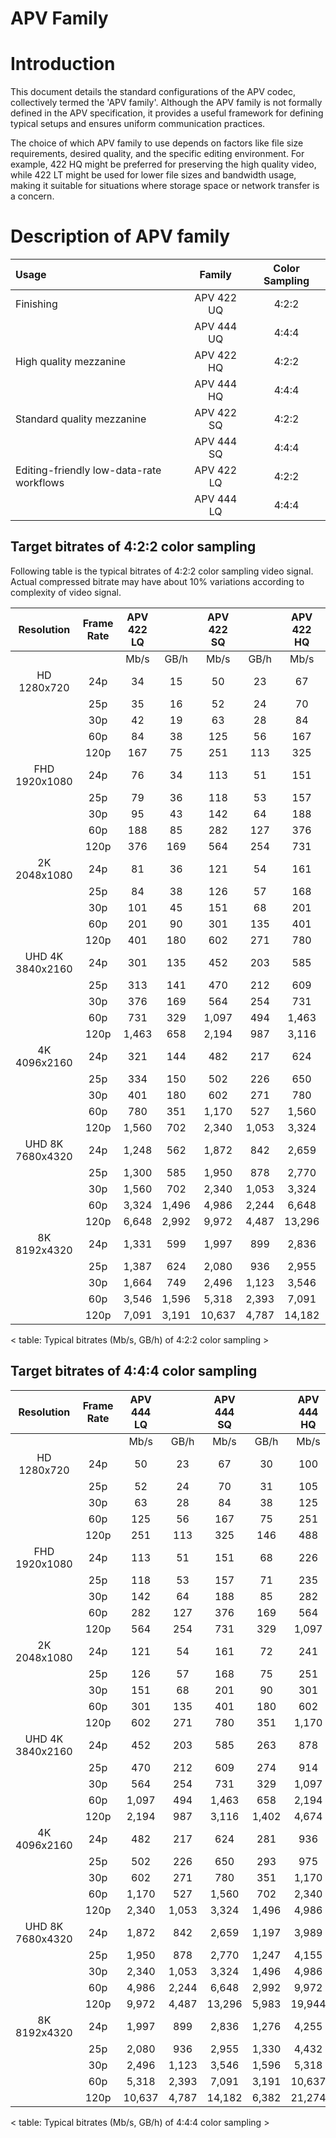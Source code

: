 APV Family
==============

# Introduction

This document details the standard configurations of the APV codec, collectively termed the 'APV family'. Although the APV family is not formally defined in the APV specification, it provides a useful framework for defining typical setups and ensures uniform communication practices.

The choice of which APV family to use depends on factors like file size requirements, desired quality, and the specific editing environment. For example, 422 HQ might be preferred for preserving the high quality video, while 422 LT might be used for lower file sizes and bandwidth usage, making it suitable for situations where storage space or network transfer is a concern.

# Description of APV family

| Usage | Family | Color Sampling |
|:-------------|:--------------:|:------:|
| Finishing                                | APV 422 UQ | 4:2:2 | 
|                                          | APV 444 UQ | 4:4:4 | 
| High quality mezzanine                   | APV 422 HQ | 4:2:2 | 
|                                          | APV 444 HQ | 4:4:4 | 
| Standard quality mezzanine               | APV 422 SQ | 4:2:2 | 
|                                          | APV 444 SQ | 4:4:4 | 
| Editing-friendly low-data-rate workflows | APV 422 LQ | 4:2:2 | 
|                                          | APV 444 LQ | 4:4:4 | 


## Target bitrates of 4:2:2 color sampling

Following table is the typical bitrates of 4:2:2 color sampling video signal.
Actual compressed bitrate may have about 10% variations according to complexity of video signal.

|Resolution | Frame Rate | APV 422 LQ | | APV 422 SQ | | APV 422 HQ | | APV 422 UQ | |
|:---: | :---: | :---: | :---: | :---: | :---: | :---: | :---: | :---: | :---: |
| |  | Mb/s | GB/h | Mb/s | GB/h | Mb/s | GB/h | Mb/s | GB/h|
|HD     1280x720 | 24p | 34 | 15 | 50 | 23 | 67 | 30 | 100 | 45|
| | 25p | 35 | 16 | 52 | 24 | 70 | 31 | 105 | 47|
| | 30p | 42 | 19 | 63 | 28 | 84 | 38 | 125 | 56|
| | 60p | 84 | 38 | 125 | 56 | 167 | 75 | 251 | 113|
| | 120p | 167 | 75 | 251 | 113 | 325 | 146 | 488 | 219|
|FHD     1920x1080 | 24p | 76 | 34 | 113 | 51 | 151 | 68 | 226 | 102|
| | 25p | 79 | 36 | 118 | 53 | 157 | 71 | 235 | 106|
| | 30p | 95 | 43 | 142 | 64 | 188 | 85 | 282 | 127|
| | 60p | 188 | 85 | 282 | 127 | 376 | 169 | 564 | 254|
| | 120p | 376 | 169 | 564 | 254 | 731 | 329 | 1,097 | 494|
|2K     2048x1080 | 24p | 81 | 36 | 121 | 54 | 161 | 72 | 241 | 108|
| | 25p | 84 | 38 | 126 | 57 | 168 | 75 | 251 | 113|
| | 30p | 101 | 45 | 151 | 68 | 201 | 90 | 301 | 135|
| | 60p | 201 | 90 | 301 | 135 | 401 | 180 | 602 | 271|
| | 120p | 401 | 180 | 602 | 271 | 780 | 351 | 1,170 | 527|
|UHD   4K     3840x2160 | 24p | 301 | 135 | 452 | 203 | 585 | 263 | 878 | 395|
| | 25p | 313 | 141 | 470 | 212 | 609 | 274 | 914 | 411|
| | 30p | 376 | 169 | 564 | 254 | 731 | 329 | 1,097 | 494|
| | 60p | 731 | 329 | 1,097 | 494 | 1,463 | 658 | 2,194 | 987|
| | 120p | 1,463 | 658 | 2,194 | 987 | 3,116 | 1,402 | 4,674 | 2,103|
|4K     4096x2160 | 24p | 321 | 144 | 482 | 217 | 624 | 281 | 936 | 421|
| | 25p | 334 | 150 | 502 | 226 | 650 | 293 | 975 | 439|
| | 30p | 401 | 180 | 602 | 271 | 780 | 351 | 1,170 | 527|
| | 60p | 780 | 351 | 1,170 | 527 | 1,560 | 702 | 2,340 | 1,053|
| | 120p | 1,560 | 702 | 2,340 | 1,053 | 3,324 | 1,496 | 4,986 | 2,244|
|UHD   8K     7680x4320 | 24p | 1,248 | 562 | 1,872 | 842 | 2,659 | 1,197 | 3,989 | 1,795|
| | 25p | 1,300 | 585 | 1,950 | 878 | 2,770 | 1,247 | 4,155 | 1,870|
| | 30p | 1,560 | 702 | 2,340 | 1,053 | 3,324 | 1,496 | 4,986 | 2,244|
| | 60p | 3,324 | 1,496 | 4,986 | 2,244 | 6,648 | 2,992 | 9,972 | 4,487|
| | 120p | 6,648 | 2,992 | 9,972 | 4,487 | 13,296 | 5,983 | 19,944 | 8,975|
|8K     8192x4320 | 24p | 1,331 | 599 | 1,997 | 899 | 2,836 | 1,276 | 4,255 | 1,915|
| | 25p | 1,387 | 624 | 2,080 | 936 | 2,955 | 1,330 | 4,432 | 1,994|
| | 30p | 1,664 | 749 | 2,496 | 1,123 | 3,546 | 1,596 | 5,318 | 2,393|
| | 60p | 3,546 | 1,596 | 5,318 | 2,393 | 7,091 | 3,191 | 10,637 | 4,787|
| | 120p | 7,091 | 3,191 | 10,637 | 4,787 | 14,182 | 6,382 | 21,274 | 9,573|

< table: Typical bitrates (Mb/s, GB/h) of 4:2:2 color sampling >

## Target bitrates of 4:4:4 color sampling

|Resolution | Frame Rate | APV 444 LQ | | APV 444 SQ | | APV 444 HQ | | APV 444 UQ | |
|:---: | :---: | :---: | :---: | :---: | :---: | :---: | :---: | :---: | :---: |
| |  | Mb/s | GB/h | Mb/s | GB/h | Mb/s | GB/h | Mb/s | GB/h|
|HD     1280x720 | 24p | 50 | 23 | 67 | 30 | 100 | 45 | 134 | 60|
| | 25p | 52 | 24 | 70 | 31 | 105 | 47 | 139 | 63|
| | 30p | 63 | 28 | 84 | 38 | 125 | 56 | 167 | 75|
| | 60p | 125 | 56 | 167 | 75 | 251 | 113 | 325 | 146|
| | 120p | 251 | 113 | 325 | 146 | 488 | 219 | 650 | 293|
|FHD     1920x1080 | 24p | 113 | 51 | 151 | 68 | 226 | 102 | 301 | 135|
| | 25p | 118 | 53 | 157 | 71 | 235 | 106 | 313 | 141|
| | 30p | 142 | 64 | 188 | 85 | 282 | 127 | 376 | 169|
| | 60p | 282 | 127 | 376 | 169 | 564 | 254 | 731 | 329|
| | 120p | 564 | 254 | 731 | 329 | 1,097 | 494 | 1,463 | 658|
|2K     2048x1080 | 24p | 121 | 54 | 161 | 72 | 241 | 108 | 321 | 144|
| | 25p | 126 | 57 | 168 | 75 | 251 | 113 | 334 | 150|
| | 30p | 151 | 68 | 201 | 90 | 301 | 135 | 401 | 180|
| | 60p | 301 | 135 | 401 | 180 | 602 | 271 | 780 | 351|
| | 120p | 602 | 271 | 780 | 351 | 1,170 | 527 | 1,560 | 702|
|UHD   4K     3840x2160 | 24p | 452 | 203 | 585 | 263 | 878 | 395 | 1,170 | 527|
| | 25p | 470 | 212 | 609 | 274 | 914 | 411 | 1,219 | 548|
| | 30p | 564 | 254 | 731 | 329 | 1,097 | 494 | 1,463 | 658|
| | 60p | 1,097 | 494 | 1,463 | 658 | 2,194 | 987 | 3,116 | 1,402|
| | 120p | 2,194 | 987 | 3,116 | 1,402 | 4,674 | 2,103 | 6,233 | 2,805|
|4K     4096x2160 | 24p | 482 | 217 | 624 | 281 | 936 | 421 | 1,248 | 562|
| | 25p | 502 | 226 | 650 | 293 | 975 | 439 | 1,300 | 585|
| | 30p | 602 | 271 | 780 | 351 | 1,170 | 527 | 1,560 | 702|
| | 60p | 1,170 | 527 | 1,560 | 702 | 2,340 | 1,053 | 3,324 | 1,496|
| | 120p | 2,340 | 1,053 | 3,324 | 1,496 | 4,986 | 2,244 | 6,648 | 2,992|
|UHD   8K     7680x4320 | 24p | 1,872 | 842 | 2,659 | 1,197 | 3,989 | 1,795 | 5,318 | 2,393|
| | 25p | 1,950 | 878 | 2,770 | 1,247 | 4,155 | 1,870 | 5,540 | 2,493|
| | 30p | 2,340 | 1,053 | 3,324 | 1,496 | 4,986 | 2,244 | 6,648 | 2,992|
| | 60p | 4,986 | 2,244 | 6,648 | 2,992 | 9,972 | 4,487 | 13,296 | 5,983|
| | 120p | 9,972 | 4,487 | 13,296 | 5,983 | 19,944 | 8,975 | 26,592 | 11,966|
|8K     8192x4320 | 24p | 1,997 | 899 | 2,836 | 1,276 | 4,255 | 1,915 | 5,673 | 2,553|
| | 25p | 2,080 | 936 | 2,955 | 1,330 | 4,432 | 1,994 | 5,909 | 2,659|
| | 30p | 2,496 | 1,123 | 3,546 | 1,596 | 5,318 | 2,393 | 7,091 | 3,191|
| | 60p | 5,318 | 2,393 | 7,091 | 3,191 | 10,637 | 4,787 | 14,182 | 6,382|
| | 120p | 10,637 | 4,787 | 14,182 | 6,382 | 21,274 | 9,573 | 28,365 | 12,764|


< table: Typical bitrates (Mb/s, GB/h) of 4:4:4 color sampling >
